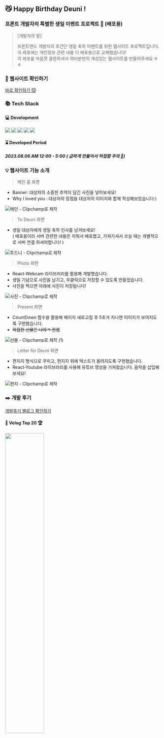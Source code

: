 ## 😼 Happy Birthday Deuni !

### 프론트 개발자의 특별한 생일 이벤트 프로젝트 🎉 (배포용)
> [개발자의 말]
> 
> 프론트엔드 개발자의 초간단 생일 축하 이벤트를 위한 웹사이트 프로젝트입니다.<br/>  이 레포에는 개인정보 관련 내용 다 배포용으로 교체했습니다! <br/> 이 레포를 마음껏 클론하셔서 여러분만의 개성있는 웹사이트를 만들어주세요 ㅎㅎ

### 📌 웹사이트 확인하기 
[바로 확인하기 😼](https://hbd-deuni-for-deploy.vercel.app/)

### 📚 Tech Stack 
#### 💻 Development
<img src="https://img.shields.io/badge/React.js-61DAFB?style=flat-square&logo=React&logoColor=black"/> <img src="https://img.shields.io/badge/Next.js-000000?style=flat-square&logo=Next.js&logoColor=white" /> <img src="https://img.shields.io/badge/TypeScript-3178C6?style=flat-square&logo=TypeScript&logoColor=white" /> <img src="https://img.shields.io/badge/Styled Components-DB7093?style=flat-square&logo=styledcomponents&logoColor=white" /> <img src="https://img.shields.io/badge/Firebase-FFCA28?style=flat-square&logo=firebase&logoColor=black"/>  

#### ⌛ Developed Period
##### 2023.08.06 AM 12:00 - 5:00 ( 급하게 만들어서 허접함 주의 🚨)

### 💡 웹사이트 기능 소개
> 메인 홈 화면
- Banner: 대상자의 소중한 추억이 담긴 사진을 넣어보세요! 
- Why I loved you : 대상자의 장점을 대상자의 이미지와 함께 작성해보았습니다:)
  
![메인 - Clipchamp로 제작](https://github.com/osohyun0224/HBD_Deuni_for_Deploy/assets/53892427/a52bf5df-9120-45bd-b28a-19ee03a600f3)



> To Deuni 화면
- 생일 대상자에게 생일 축하 인사를 남겨보세요! <br/>
( 배포용이라 서버 관련한 내용은 지워서 배포했고, 가져가셔서 쓰실 때는 개별적으로 서버 연결 하셔야합니다! )

![투드니 - Clipchamp로 제작](https://github.com/osohyun0224/HBD_Deuni_for_Deploy/assets/53892427/d92a4b2f-4599-4a4c-9339-edbcab72a8cd)


> Photo 화면
- React-Webcam 라이브러리를 활용해 개발했습니다.
- 생일 기념으로 사진을 남기고, 우클릭으로 저장할 수 있도록 만들었습니다.
- 사진을 찍으면 아래에 사진이 저장됩니다!

![사진 - Clipchamp로 제작](https://github.com/osohyun0224/HBD_Deuni_for_Deploy/assets/53892427/dc1a0e7c-448f-44b1-8850-08b18b195724)


> Present 화면
- CountDown 함수을 활용해 페이지 새로고침 후 5초가 지나면 이미지가 보여지도록 구현했습니다.
- ~~허접한 선물은 나야ㅋ 컨셉~~

![선물 - Clipchamp로 제작 (1)](https://github.com/osohyun0224/HBD_Deuni_for_Deploy/assets/53892427/ba326fd0-16c6-421d-bef8-6e7a2aa53eb2)

> Letter for Deuni 화면
- 편지지 형식으로 꾸미고, 편지지 위에 텍스트가 올려지도록 구현했습니다.
- React-Youtube 라이브러리를 사용해 유튜브 영상을 가져왔습니다. 음악을 삽입해보세요!

![편지 - Clipchamp로 제작](https://github.com/osohyun0224/HBD_Deuni_for_Deploy/assets/53892427/16f73966-efe0-40c9-927e-69a2dc4b68f9)



### ✒️ 개발 후기 
[개발후기 벨로그 확인하기](https://velog.io/@osohyun0224/%EA%B0%9C%EB%B0%9C%EC%9E%90%EC%9D%98-%EC%83%9D%EC%9D%BC-%EC%9D%B4%EB%B2%A4%ED%8A%B8-%EC%8A%A4%EC%BC%80%EC%9D%BC-%EB%AF%B8%EC%B3%A4%EB%8B%A4)
#### 📌 Velog Top 20 🏆
<img src="https://github.com/osohyun0224/HBD_Deuni_for_Deploy/assets/53892427/0f3533f6-a154-42ed-bc77-917778b8476b" width=50%/>
